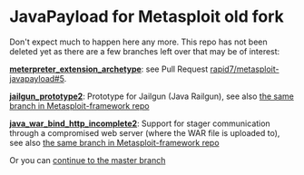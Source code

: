 JavaPayload for Metasploit old fork
===================================

Don't expect much to happen here any more. This repo has not been deleted yet as there are a few branches left over that may be of interest:


**[meterpreter_extension_archetype](https://github.com/schierlm/metasploit-javapayload/tree/meterpreter_extension_archetype)**: see Pull Request [rapid7/metasploit-javapayload#5](https://github.com/rapid7/metasploit-javapayload/pull/5).

**[jailgun_prototype2](https://github.com/schierlm/metasploit-javapayload/tree/jailgun_prototype2)**: Prototype for Jailgun (Java Railgun), see also [the same branch in Metasploit-framework repo](https://github.com/schierlm/metasploit-framework/tree/jailgun_prototype2)

**[java_war_bind_http_incomplete2](https://github.com/schierlm/metasploit-javapayload/tree/java_war_bind_http_incomplete2)**: Support for stager communication through a compromised web server (where the WAR file is uploaded to), see also [the same branch in Metasploit-framework repo](https://github.com/schierlm/metasploit-framework/tree/java_war_bind_http_incomplete2)



Or you can [continue to the master branch](https://github.com/schierlm/metasploit-javapayload/tree/master)
